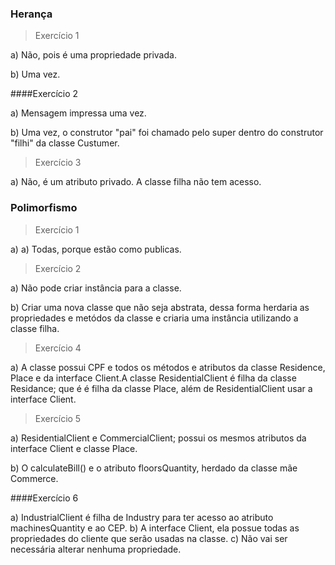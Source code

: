 ### Herança

>Exercício 1

a) Não, pois é uma propriedade privada.

b) Uma vez.

####Exercício 2

a) Mensagem impressa uma vez.

b) Uma vez, o construtor "pai" foi chamado pelo super dentro do construtor
"filhi" da classe Custumer.


>Exercício 3

a)  Não, é um atributo privado. A classe filha não tem acesso.


### Polimorfismo

> Exercício 1

a) a) Todas, porque estão como publicas.

>Exercício 2

a) Não pode criar instância para a classe.

b) Criar uma nova classe que não seja abstrata, dessa forma herdaria
as propriedades e metódos da classe e criaria uma instância utilizando
a classe filha.

>Exercício 4

a) A classe possui CPF e todos os métodos e atributos da classe Residence, Place e da interface Client.A classe ResidentialClient é filha da classe Residance; que é é filha da classe Place,
 além de ResidentialClient usar a interface Client.
>Exercício 5

a) ResidentialClient e CommercialClient; possui os mesmos atributos da interface Client e classe Place.

b) O calculateBill() e o atributo floorsQuantity, herdado da classe mãe Commerce.

####Exercício 6

a) IndustrialClient é filha de Industry para ter acesso ao atributo machinesQuantity e ao CEP.
b) A interface Client, ela possue todas as propriedades do cliente que serão usadas na classe.
c) Não vai ser necessária alterar nenhuma propriedade.



